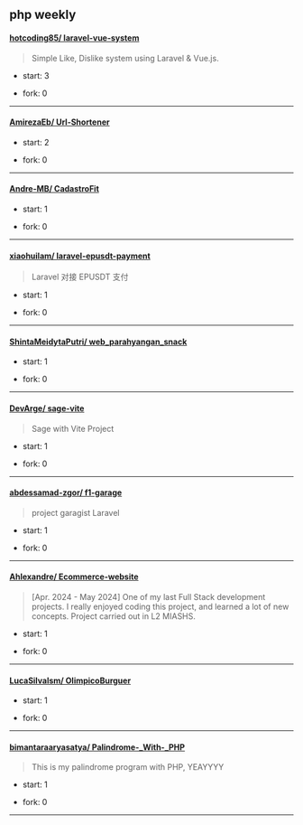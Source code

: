 ## php weekly

#### [hotcoding85/ laravel-vue-system](https://github.com/hotcoding85/laravel-vue-system)
>  Simple Like, Dislike system using Laravel & Vue.js.
+ start: 3
+ fork: 0
---
#### [AmirezaEb/ Url-Shortener](https://github.com/AmirezaEb/Url-Shortener)
>  
+ start: 2
+ fork: 0
---
#### [Andre-MB/ CadastroFit](https://github.com/Andre-MB/CadastroFit)
>  
+ start: 1
+ fork: 0
---
#### [xiaohuilam/ laravel-epusdt-payment](https://github.com/xiaohuilam/laravel-epusdt-payment)
>  Laravel 对接 EPUSDT 支付
+ start: 1
+ fork: 0
---
#### [ShintaMeidytaPutri/ web_parahyangan_snack](https://github.com/ShintaMeidytaPutri/web_parahyangan_snack)
>  
+ start: 1
+ fork: 0
---
#### [DevArge/ sage-vite](https://github.com/DevArge/sage-vite)
>  Sage with Vite Project
+ start: 1
+ fork: 0
---
#### [abdessamad-zgor/ f1-garage](https://github.com/abdessamad-zgor/f1-garage)
>  project garagist Laravel
+ start: 1
+ fork: 0
---
#### [Ahlexandre/ Ecommerce-website](https://github.com/Ahlexandre/Ecommerce-website)
>  [Apr. 2024 - May 2024] One of my last Full Stack development projects. I really enjoyed coding this project, and learned a lot of new concepts. Project carried out in L2 MIASHS.
+ start: 1
+ fork: 0
---
#### [LucaSilvalsm/ OlimpicoBurguer](https://github.com/LucaSilvalsm/OlimpicoBurguer)
>  
+ start: 1
+ fork: 0
---
#### [bimantaraaryasatya/ Palindrome-_With-_PHP](https://github.com/bimantaraaryasatya/Palindrome-_With-_PHP)
>  This is my  palindrome program with PHP, YEAYYYY
+ start: 1
+ fork: 0
---